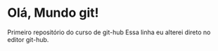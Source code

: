 # Olá, Mundo git!
 Primeiro repositório do curso de git-hub
 Essa linha eu alterei direto no editor git-hub.
